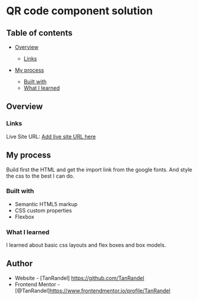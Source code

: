 #  QR code component solution
## Table of contents

- [Overview](#overview)
  
  - [Links](#links)
- [My process](#my-process)
  - [Built with](#built-with)
  - [What I learned](#what-i-learned)
  

## Overview

### Links
 Live Site URL: [Add live site URL here](https://your-live-site-url.com)

## My process
Build first the HTML and get the import link from the google fonts. And style the css to the best I can do.
### Built with

- Semantic HTML5 markup
- CSS custom properties
- Flexbox
### What I learned
I learned about basic css layouts and flex boxes and box models.
## Author

- Website - [TanRandel] https://github.com/TanRandel
- Frontend Mentor - [@TanRandel]https://www.frontendmentor.io/profile/TanRandel

